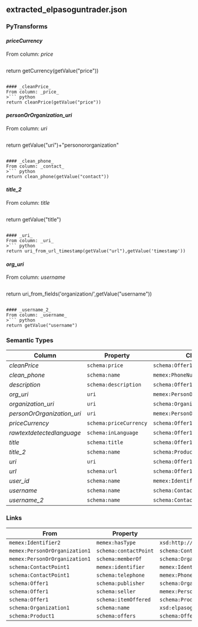 ## extracted_elpasoguntrader.json

### PyTransforms
#### _priceCurrency_
From column: _price_
>``` python
return getCurrency(getValue("price"))
```

#### _cleanPrice_
From column: _price_
>``` python
return cleanPrice(getValue("price"))
```

#### _personOrOrganization_uri_
From column: _uri_
>``` python
return getValue("uri")+"personororganization"
```

#### _clean_phone_
From column: _contact_
>``` python
return clean_phone(getValue("contact"))
```

#### _title_2_
From column: _title_
>``` python
return getValue("title")
```

#### _uri_
From column: _uri_
>``` python
return uri_from_url_timestamp(getValue("url"),getValue('timestamp'))
```

#### _org_uri_
From column: _username_
>``` python
return uri_from_fields('organization/',getValue("username"))
```

#### _username_2_
From column: _username_
>``` python
return getValue("username")
```


### Semantic Types
| Column | Property | Class |
|  ----- | -------- | ----- |
| _cleanPrice_ | `schema:price` | `schema:Offer1`|
| _clean_phone_ | `schema:name` | `memex:PhoneNumber1`|
| _description_ | `schema:description` | `schema:Offer1`|
| _org_uri_ | `uri` | `memex:PersonOrOrganization1`|
| _organization_uri_ | `uri` | `schema:Organization1`|
| _personOrOrganization_uri_ | `uri` | `memex:PersonOrOrganization1`|
| _priceCurrency_ | `schema:priceCurrency` | `schema:Offer1`|
| _rawtextdetectedlanguage_ | `schema:inLanguage` | `schema:Offer1`|
| _title_ | `schema:title` | `schema:Offer1`|
| _title_2_ | `schema:name` | `schema:Product1`|
| _uri_ | `uri` | `schema:Offer1`|
| _url_ | `schema:url` | `schema:Offer1`|
| _user_id_ | `schema:name` | `memex:Identifier2`|
| _username_ | `schema:name` | `schema:ContactPoint1`|
| _username_2_ | `schema:name` | `schema:ContactPoint1`|


### Links
| From | Property | To |
|  --- | -------- | ---|
| `memex:Identifier2` | `memex:hasType` | `xsd:http://dig.isi.edu/weapons/data/thesaurus/identifier/elpasoguntrader`|
| `memex:PersonOrOrganization1` | `schema:contactPoint` | `schema:ContactPoint1`|
| `memex:PersonOrOrganization1` | `schema:memberOf` | `schema:Organization1`|
| `schema:ContactPoint1` | `memex:identifier` | `memex:Identifier2`|
| `schema:ContactPoint1` | `schema:telephone` | `memex:PhoneNumber1`|
| `schema:Offer1` | `schema:publisher` | `schema:Organization1`|
| `schema:Offer1` | `schema:seller` | `memex:PersonOrOrganization1`|
| `schema:Offer1` | `schema:itemOffered` | `schema:Product1`|
| `schema:Organization1` | `schema:name` | `xsd:elpasoguntrader.com`|
| `schema:Product1` | `schema:offers` | `schema:Offer1`|
